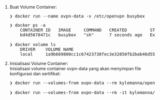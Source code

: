 1.  Buat Volume Container:
    <pre>
    ❯ docker run --name ovpn-data -v /etc/openvpn busybox
    </pre>
    <pre>
    ❯ docker ps -a
        CONTAINER ID   IMAGE     COMMAND   CREATED         STATUS                     PORTS     NAMES
        bd4d5678471c   busybox   "sh"      7 seconds ago   Exited (0) 6 seconds ago             ovpn-data

    ❯ docker volume ls
        DRIVER    VOLUME NAME
        local     1a9b669800cc1c67423738fec3e32850fb2bab46d55134d6ecb747747a3ad8f7        
    </pre>

2.  Inisialisasi Volume Container: <br />
    Inisialisasi volume container ovpn-data yang akan menyimpan file konfigurasi dan sertifikat:
    <pre>
    ❯ docker run --volumes-from ovpn-data --rm kylemanna/openvpn ovpn_genconfig -u udp://192.168.100.225

    ❯ docker run --volumes-from ovpn-data --rm -it kylemanna/openvpn ovpn_initpki
    </pre>
